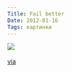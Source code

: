 ```yaml
---
Title: Fail better
Date: 2012-01-16
Tags: картинки
---
```


<div class="text"><img src="http://dl.dropbox.com/u/140528/site/fail-better.jpg" /><br /><br />
<a href="http://theblackworkshop.tumblr.com/post/15941052127">via</a></div>
